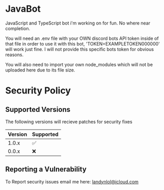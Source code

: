 # JavaBot
JavaScript and TypeScript bot i'm working on for fun. No where near completion.

You will need an .env file with your OWN discord bots API token inside of that file in order to use it with this bot, 'TOKEN=EXAMPLETOKEN000000' will work just fine. I will not provide this specific bots token for obvious reasons.

You will also need to import your own node_modules which will not be uploaded here due to its file size.


# Security Policy

## Supported Versions

The following versions will recieve patches for security fixes

| Version | Supported          |
| ------- | ------------------ |
| 1.0.x   | :white_check_mark: |
| 0.0.x   | :x:                |

## Reporting a Vulnerability

To Report security issues email me here: landynlol@icloud.com
